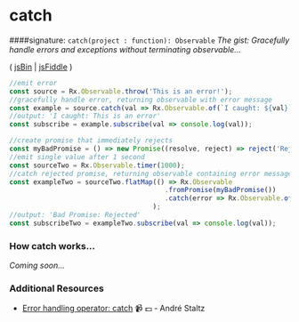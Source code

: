 # catch

####signature: `catch(project : function): Observable`
*The gist: Gracefully handle errors and exceptions without terminating observable...*

( [jsBin](http://jsbin.com/litesodute/1/edit?js,console) | [jsFiddle](https://jsfiddle.net/ukec2y4p/) )

```js
//emit error
const source = Rx.Observable.throw('This is an error!');
//gracefully handle error, returning observable with error message
const example = source.catch(val => Rx.Observable.of(`I caught: ${val}`));
//output: 'I caught: This is an error'
const subscribe = example.subscribe(val => console.log(val));

//create promise that immediately rejects
const myBadPromise = () => new Promise((resolve, reject) => reject('Rejected!'));
//emit single value after 1 second
const sourceTwo = Rx.Observable.timer(1000);
//catch rejected promise, returning observable containing error message
const exampleTwo = sourceTwo.flatMap(() => Rx.Observable
                                       .fromPromise(myBadPromise())
                                       .catch(error => Rx.Observable.of(`Bad Promise: ${error}`))
                                    );
//output: 'Bad Promise: Rejected'
const subscribeTwo = exampleTwo.subscribe(val => console.log(val));
```

### How catch works...
*Coming soon...*


### Additional Resources
* [Error handling operator: catch](https://egghead.io/lessons/rxjs-error-handling-operator-catch?course=rxjs-beyond-the-basics-operators-in-depth) :video_camera: :dollar: - André Staltz
